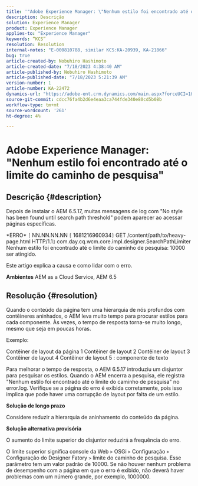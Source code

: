 ```yaml
---
title: '"Adobe Experience Manager: \"Nenhum estilo foi encontrado até o limite do caminho de pesquisa\"'
description: Descrição
solution: Experience Manager
product: Experience Manager
applies-to: "Experience Manager"
keywords: “KCS”
resolution: Resolution
internal-notes: "E-000810788, similar KCS:KA-20939, KA-21866"
bug: true
article-created-by: Nobuhiro Hashimoto
article-created-date: "7/18/2023 4:38:40 AM"
article-published-by: Nobuhiro Hashimoto
article-published-date: "7/18/2023 5:21:39 AM"
version-number: 1
article-number: KA-22472
dynamics-url: "https://adobe-ent.crm.dynamics.com/main.aspx?forceUCI=1&pagetype=entityrecord&etn=knowledgearticle&id=ff9e1ef5-2425-ee11-9cbd-6045bd006b25"
source-git-commit: cdcc76fa4b2d6e4eaa3ca744fde340e80cd5b08b
workflow-type: tm+mt
source-wordcount: '261'
ht-degree: 4%

---
```


# Adobe Experience Manager: &quot;Nenhum estilo foi encontrado até o limite do caminho de pesquisa&quot;

## Descrição {#description}


Depois de instalar o AEM 6.5.17, muitas mensagens de log com &quot;No style has been found until search path threshold&quot; podem aparecer ao acessar páginas específicas.

\*ERRO\* `[` NN.NN.NN.NN `[` 1681216960934`]`  GET /content/path/to/heavy-page.html HTTP/1.1`]`  com.day.cq.wcm.core.impl.designer.SearchPathLimiter Nenhum estilo foi encontrado até o limite do caminho de pesquisa: 10000 ser atingido.

Este artigo explica a causa e como lidar com o erro.

<b>Ambientes</b>
AEM as a Cloud Service, AEM 6.5


## Resolução {#resolution}


Quando o conteúdo da página tem uma hierarquia de nós profundos com contêineres aninhados, o AEM leva muito tempo para procurar estilos para cada componente. Às vezes, o tempo de resposta torna-se muito longo, mesmo que seja em poucas horas.

Exemplo:

Contêiner de layout da página 1 Contêiner de layout 2 Contêiner de layout 3 Contêiner de layout 4 Contêiner de layout 5 : componente de texto

Para melhorar o tempo de resposta, o AEM 6.5.17 introduziu um disjuntor para pesquisar os estilos.
Quando o AEM encerra a pesquisa, ele registra &quot;Nenhum estilo foi encontrado até o limite do caminho de pesquisa&quot; no error.log.
Verifique se a página do erro é exibida corretamente, pois isso implica que pode haver uma corrupção de layout por falta de um estilo.

<b>Solução de longo prazo</b>

Considere reduzir a hierarquia de aninhamento do conteúdo da página.

<b>Solução alternativa provisória</b>

O aumento do limite superior do disjuntor reduzirá a frequência do erro.

O limite superior significa console da Web `>`  OSGi `>`  Configuração `>`  Configuração do Designer Fatory `>`  limite do caminho de pesquisa. Esse parâmetro tem um valor padrão de 10000. Se não houver nenhum problema de desempenho com a página em que o erro é exibido, não deverá haver problemas com um número grande, por exemplo, 1000000.
